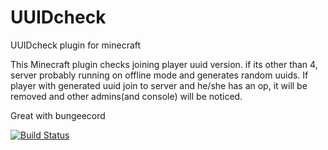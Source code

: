 # UUIDcheck
UUIDcheck plugin for minecraft

This Minecraft plugin checks joining player uuid version. if its other than 4, server probably
running on offline mode and generates random uuids. If player with generated uuid join to server
and he/she has an op, it will be removed and other admins(and console) will be noticed.

Great with bungeecord

[![Build Status](http://ci.koodaa.net/buildStatus/icon?job=UUIDcheck)](http://ci.koodaa.net/job/UUIDcheck/)
